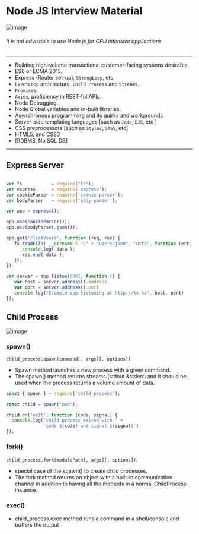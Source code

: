 # Node JS Interview Material
![image](https://www.tutorialspoint.com/nodejs/images/nodejs_concepts.jpg)
###### It is not advisable to use Node.js for CPU intensive applications
--------------

* Building high-volume transactional customer-facing systems desirable
* ES6 or ECMA 2015.
* Express (Router set-up), `StrongLoop`, etc
* `EventLoop` architecture, `Child Process` and `Streams`.
* `Promises`.
* `Axios`, proficiency in REST-ful APIs.
* Node Debugging.
* Node Global variables and In-built libraries.
* Asynchronous programming and its quirks and workarounds
* Server-side templating languages [such as `Jade`, `EJS`, etc ]
* CSS preprocessors [such as `Stylus`, `SASS`, etc]
* HTML5, and CSS3
* [RDBMS, No SQL DB]

---
## Express Server

```javascript

var fs           = require("fs");
var express      = require('express');
var cookieParser = require('cookie-parser');
var bodyParser   = require('body-parser');

var app = express();

app.use(cookieParser());
app.use(bodyParser.json());

app.get('/listUsers', function (req, res) {
   fs.readFile( __dirname + "/" + "users.json", 'utf8', function (err, data) {
      console.log( data );
      res.end( data );
   });
})

var server = app.listen(8081, function () {
   var host = server.address().address
   var port = server.address().port
   console.log("Example app listening at http://%s:%s", host, port)
});
```
## Child Process

![image](https://cdn-media-1.freecodecamp.org/images/1*I56pPhzO1VQw8SIsv8wYNA.png)

### spawn()

`child_process.spawn(command[, args][, options])`

* Spawn method launches a new process with a given command.
* The spawn() method returns streams (stdout &stderr) and it should be used when the process returns a volume amount of data. 

```javascript
const { spawn } = require('child_process');

const child = spawn('pwd');

child.on('exit', function (code, signal) {
  console.log('child process exited with ' +
              `code ${code} and signal ${signal}`);
});
```

### fork()
`child_process.fork(modulePath[, args][, options])`.

* special case of the spawn() to create child processes.
* The fork method returns an object with a built-in communication channel in addition to having all the methods in a normal ChildProcess instance.
### exec()
* child_process.exec method runs a command in a shell/console and buffers the output